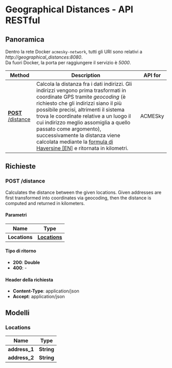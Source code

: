 # Geographical Distances - API RESTful

## Panoramica

Dentro la rete Docker `acmesky-network`, tutti gli URI sono relativi a *http://geographical_distances:8080*.  
Da fuori Docker, la porta per raggiungere il servizio è *5000*.

| Method | Description | API for |
|--------|-------------|---------|
| [**POST** /distance](#calculatedistance) | Calcola la distanza fra i dati indirizzi. Gli indirizzi vengono prima trasformati in coordinate GPS tramite *geocoding* (è richiesto che gli indirizzi siano il più possibile precisi, altrimenti il sistema trova le coordinate relative a un luogo il cui indirizzo meglio assomiglia a quello passato come argomento), successivamente la distanza viene calcolata mediante la [formula di Haversine [EN]](https://en.wikipedia.org/wiki/Haversine_formula) e ritornata in kilometri. | ACMESky |

## Richieste

<a name="calculateDistance"></a>
### **POST** /distance
Calculates the distance between the given locations. Given addresses are first transformed into coordinates via geocoding, then the distance is computed and returned in kilometers.

#### Parametri

| Name          | Type                                 |
|---------------|--------------------------------------|
| **Locations** | [**Locations**](#locations) |

#### Tipo di ritorno

- **200**: **Double**
- **400**: -

#### Header della richiesta

- **Content-Type**: application/json
- **Accept**: application/json

## Modelli

<a name="locations"></a>
### Locations

| Name           | Type       |
|----------------|------------|
| **address\_1** | **String** |
| **address\_2** | **String** |